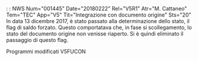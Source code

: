  :  : NWS Num="001445" Date="20180222" Rel="V5R1" Atr="M. Cattaneo" Tem="TEC" App="V5" Tit="Integrazione con documento origine" Sts="20"
In data 13 dicembre 2017, è stato passato alla determinazione dello stato, il flag di saldo forzato. Questo comportatava che, in fase si scollegamento, lo stato del documento origine non venisse riaperto. Si è quindi eliminato il passaggio di questo flag.

Programmi modificati
V5FUCON
